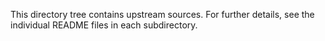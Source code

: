 This directory tree contains upstream sources. For further details, see the
individual README files in each subdirectory.
